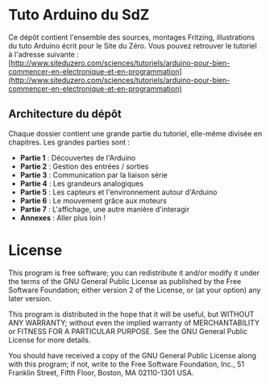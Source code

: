 # Tuto Arduino du SdZ

Ce dépôt contient l'ensemble des sources, montages Fritzing, illustrations du tuto Arduino écrit pour le Site du Zéro.
Vous pouvez retrouver le tutoriel à l'adresse suivante : [http://www.siteduzero.com/sciences/tutoriels/arduino-pour-bien-commencer-en-electronique-et-en-programmation](http://www.siteduzero.com/sciences/tutoriels/arduino-pour-bien-commencer-en-electronique-et-en-programmation)

## Architecture du dépôt

Chaque dossier contient une grande partie du tutoriel, elle-même divisée en chapitres.
Les grandes parties sont :
+ **Partie 1** : Découvertes de l'Arduino
+ **Partie 2** : Gestion des entrées / sorties
+ **Partie 3** : Communication par la liaison série
+ **Partie 4** : Les grandeurs analogiques
+ **Partie 5** : Les capteurs et l'environnement autour d'Arduino
+ **Partie 6** : Le mouvement grâce aux moteurs
+ **Partie 7** : L'affichage, une autre manière d'interagir
+ **Annexes** : Aller plus loin !

# License

This program is free software; you can redistribute it and/or modify it under the terms of the GNU General Public License as published by the Free Software Foundation; either version 2 of the License, or (at your option) any later version.

This program is distributed in the hope that it will be useful, but WITHOUT ANY WARRANTY; without even the implied warranty of MERCHANTABILITY or FITNESS FOR A PARTICULAR PURPOSE. See the GNU General Public License for more details.

You should have received a copy of the GNU General Public License along with this program; if not, write to the Free Software Foundation, Inc., 51 Franklin Street, Fifth Floor, Boston, MA 02110-1301 USA.
